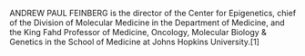 ANDREW PAUL FEINBERG is the director of the Center for Epigenetics, chief of the Division of Molecular Medicine in the Department of Medicine, and the King Fahd Professor of Medicine, Oncology, Molecular Biology & Genetics in the School of Medicine at Johns Hopkins University.[1]

